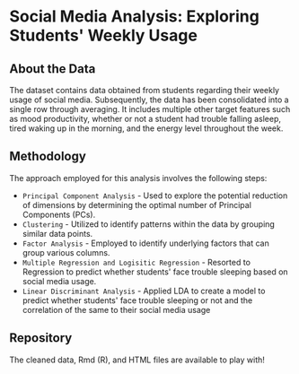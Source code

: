 # Social Media Analysis: Exploring Students' Weekly Usage

## About the Data
The dataset contains data obtained from students regarding their weekly usage of social media. Subsequently, the data has been consolidated into a single row through averaging. It includes multiple other target features such as mood productivity, whether or not a student had trouble falling asleep, tired waking up in the morning, and the energy level throughout the week.

## Methodology
The approach employed for this analysis involves the following steps:

* `Principal Component Analysis` - Used to explore the potential reduction of dimensions by determining the optimal number of Principal Components (PCs).
* `Clustering` - Utilized to identify patterns within the data by grouping similar data points.
* `Factor Analysis` - Employed to identify underlying factors that can group various columns.
* `Multiple Regression and Logisitic Regression` - Resorted to Regression to predict whether students' face trouble sleeping based on social media usage.
* `Linear Discriminant Analysis` - Applied LDA to create a model to predict whether students' face trouble sleeping or not and the correlation of the same to their social media usage

## Repository 
The cleaned data, Rmd (R), and HTML files are available to play with!








